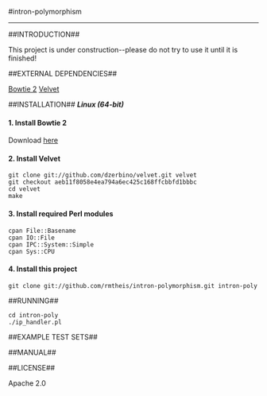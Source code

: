 #intron-polymorphism
* * *

##INTRODUCTION##

This project is under construction--please do not try to use it until it is finished!

##EXTERNAL DEPENDENCIES##

[Bowtie 2](http://bowtie-bio.sourceforge.net/bowtie2/)
[Velvet](http://http://www.ebi.ac.uk/~zerbino/velvet/)

##INSTALLATION##
**_Linux (64-bit)_**

#### 1. Install Bowtie 2

Download [here](http://sourceforge.net/projects/bowtie-bio/files/bowtie2/2.0.0-beta5/bowtie2-2.0.0-beta5-linux-x86_64.zip)

#### 2. Install Velvet

    git clone git://github.com/dzerbino/velvet.git velvet
    git checkout aeb11f8058e4ea794a6ec425c168ffcbbfd1bbbc
    cd velvet
    make

#### 3. Install required Perl modules

    cpan File::Basename
    cpan IO::File
    cpan IPC::System::Simple
    cpan Sys::CPU

#### 4. Install this project

    git clone git://github.com/rmtheis/intron-polymorphism.git intron-poly

##RUNNING##

    cd intron-poly
    ./ip_handler.pl

##EXAMPLE TEST SETS##


##MANUAL##


##LICENSE##

Apache 2.0

